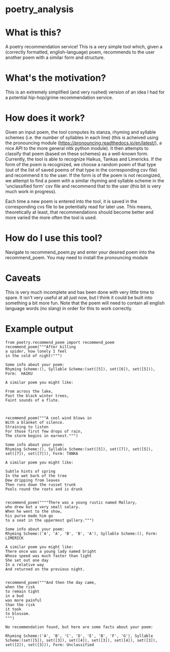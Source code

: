 # poetry_analysis

# What is this?
A poetry recommendation service! This is a very simple tool which, given a (correctly formatted, english-language) poem, recommends to the user another poem with a similar form and structure.

# What's the motivation?
This is an extremely simplified (and very rushed) version of an idea I had for a potential hip-hop/grime recommendation service.

# How does it work?
Given an input poem, the tool computes its stanza, rhyming and syllable schemes (i.e. the number of syllables in each line) (this is acheived using the pronouncing module (https://pronouncing.readthedocs.io/en/latest/), a nice API to the more general nltk python module). It then attempts to classify that poem (based on these schemes) as a well-known form. Currently, the tool is able to recognize Haikus, Tankas and Limericks. If the form of the poem is recognized, we choose a random poem of that type (out of the list of saved poems of that type in the corresponding csv file) and recommend it to the user. If the form is of the poem is not recongized, we attempt to find a poem with a similar rhyming and syllable scheme in the 'unclassified form' csv file and recommend that to the user (this bit is very much work in progress).

Each time a new poem is entered into the tool, it is saved in the corresponding cvs file to be potentially read for later use. This means, theoretically at least, that recommendations should become better and more varied the more often the tool is used.

# How do I use this tool?
Navigate to recommend_poem.py and enter your desired poem into the recommend_poem. You may need to install the pronouncing module

# Caveats
This is very much incomplete and has been done with very little time to spare. It isn't very useful at all just now, but I think it could be built into something a bit more fun.
Note that the poem will need to contain all english language words (no slang) in order for this to work correctly. 

# Example output
```
from poetry.recommend_poem import recommend_poem
recommend_poem("""After killing
a spider, how lonely I feel
in the cold of night!""")

Some info about your poem:
Rhyming Scheme:(), Syllable Scheme:(set([5]), set([6]), set([5])), Form:  HAIKU

A similar poem you might like:

From across the lake,
Past the black winter trees,
Faint sounds of a flute.



recommend_poem("""A cool wind blows in
With a blanket of silence.
Straining to listen
For those first few drops of rain,
The storm begins in earnest.""")

Some info about your poem:
Rhyming Scheme:(), Syllable Scheme:(set([5]), set([7]), set([5]), set([7]), set([7])), Form: TANKA

A similar poem you might like:

Subtle hints of spring
In the wet bark of the tree
Dew dripping from leaves
Then runs down the russet trunk
Pools round the roots and is drunk


recommend_poem(""""There was a young rustic named Mallory,
who drew but a very small salary.
When he went to the show,
his purse made him go
to a seat in the uppermost gallery.""")

Some info about your poem:
Rhyming Scheme:('A', 'A', 'B', 'B', 'A'), Syllable Scheme:(), Form: LIMERICK

A similar poem you might like:
There once was a young lady named bright
Whose speed was much faster than light
She set out one day
In a relative way
And returned on the previous night.


recommend_poem("""And then the day came,
when the risk
to remain tight
in a bud
was more painful
than the risk
it took
to blossom.
""")

No recommendation found, but here are some facts about your poem:

Rhyming Scheme:('A', 'B', 'C', 'D', 'E', 'B', 'F', 'G'), Syllable Scheme:(set([5]), set([3]), set([4]), set([3]), set([4]), set([3]), set([2]), set([3])), Form: Unclassified
```

